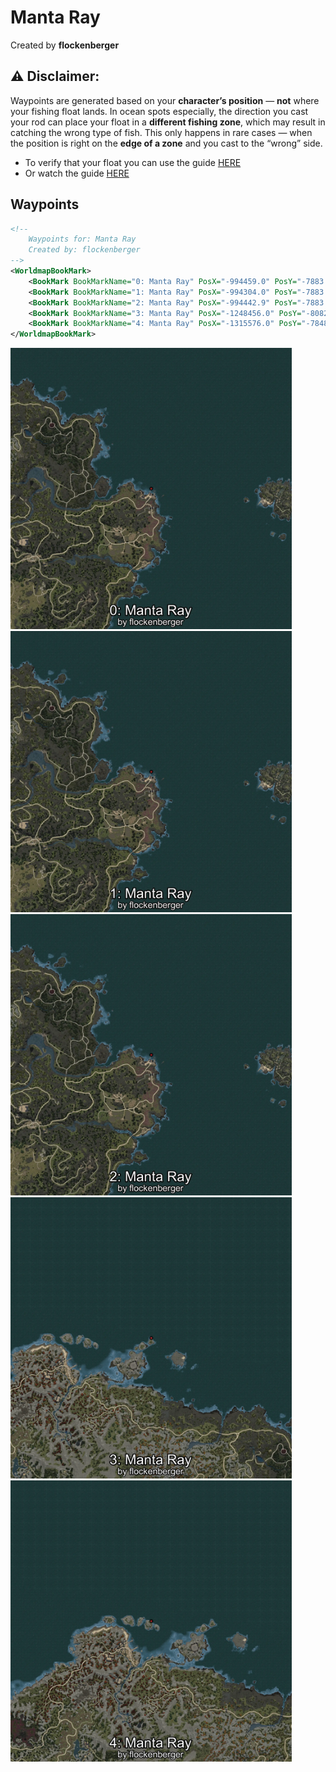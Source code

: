 # Manta Ray
Created by **flockenberger**

## ⚠️ Disclaimer:
Waypoints are generated based on your __**character’s position**__ — __not__ where your fishing float lands.
In ocean spots especially, the direction you cast your rod can place your float in a **different fishing zone**, which may result in catching the wrong type of fish.
This only happens in rare cases — when the position is right on the **edge of a zone** and you cast to the “wrong” side.

- To verify that your float you can use the guide [HERE](https://flockenberger.github.io/bdo-fish-position/)
- Or watch the guide [HERE](https://youtu.be/t-VXcRoNojk)

## Waypoints
```xml
<!--
    Waypoints for: Manta Ray
    Created by: flockenberger
-->
<WorldmapBookMark>
    <BookMark BookMarkName="0: Manta Ray" PosX="-994459.0" PosY="-7883.0" PosZ="1348906.0" />
    <BookMark BookMarkName="1: Manta Ray" PosX="-994304.0" PosY="-7883.0" PosZ="1348827.0" />
    <BookMark BookMarkName="2: Manta Ray" PosX="-994442.9" PosY="-7883.4717" PosZ="1348983.6" />
    <BookMark BookMarkName="3: Manta Ray" PosX="-1248456.0" PosY="-8082.0" PosZ="1542755.0" />
    <BookMark BookMarkName="4: Manta Ray" PosX="-1315576.0" PosY="-7848.0" PosZ="1541603.0" />
</WorldmapBookMark>
```

<img src="./Manta Ray_0_Preview.webp" width="450"/> <img src="./Manta Ray_1_Preview.webp" width="450"/> <img src="./Manta Ray_2_Preview.webp" width="450"/> <img src="./Manta Ray_3_Preview.webp" width="450"/> <img src="./Manta Ray_4_Preview.webp" width="450"/> 